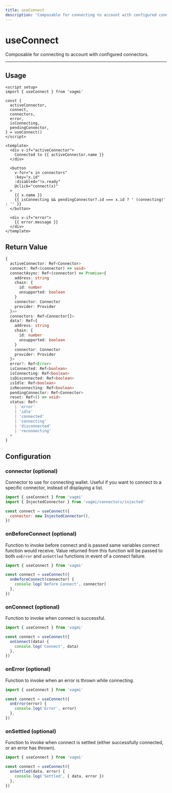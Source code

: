 ```yaml
---
title: useConnect
description: 'Composable for connecting to account with configured connectors.'
---
```


# useConnect

Composable for connecting to account with configured connectors.

---

## Usage

```vue
<script setup>
import { useConnect } from 'vagmi'

const {
  activeConnector,
  connect,
  connectors,
  error,
  isConnecting,
  pendingConnector,
} = useConnect()
</script>

<template>
  <div v-if="activeConnector">
    Connected to {{ activeConnector.name }}
  </div>

  <button
    v-for="x in connectors"
    :key="x.id"
    :disabled="!x.ready"
    @click="connect(x)"
  >
    {{ x.name }}
    {{ isConnecting && pendingConnector?.id === x.id ? ' (connecting)' : '' }}
  </button>

  <div v-if="error">
    {{ error.message }}
  </div>
</template>
```

## Return Value

```ts
{
  activeConnector: Ref<Connector>
  connect: Ref<(connector) => void>
  connectAsync: Ref<(connector) => Promise<{
    address: string
    chain: {
      id: number
      unsupported: boolean
    }
    connector: Connector
    provider: Provider
  }>>
  connectors: Ref<Connector[]>
  data?: Ref<{
    address: string
    chain: {
      id: number
      unsupported: boolean
    }
    connector: Connector
    provider: Provider
  }>
  error?: Ref<Error>
  isConnected: Ref<boolean>
  isConnecting: Ref<boolean>
  isDisconnected: Ref<boolean>
  isIdle: Ref<boolean>
  isReconnecting: Ref<boolean>
  pendingConnector: Ref<Connector>
  reset: Ref<() => void>
  status: Ref<
    | 'error'
    | 'idle'
    | 'connected'
    | 'connecting'
    | 'disconnected'
    | 'reconnecting'
  >
}
```

## Configuration

### connector (optional)

Connector to use for connecting wallet. Useful if you want to connect to a specific connector, instead of displaying a list.

```js
import { useConnect } from 'vagmi'
import { InjectedConnector } from 'vagmi/connectors/injected'

const connect = useConnect({
  connector: new InjectedConnector(),
})
```

### onBeforeConnect (optional)

Function to invoke before connect and is passed same variables connect function would receive. Value returned from this function will be passed to both `onError` and `onSettled` functions in event of a connect failure.

```js
import { useConnect } from 'vagmi'

const connect = useConnect({
  onBeforeConnect(connector) {
    console.log('Before Connect', connector)
  },
})
```

### onConnect (optional)

Function to invoke when connect is successful.

```js
import { useConnect } from 'vagmi'

const connect = useConnect({
  onConnect(data) {
    console.log('Connect', data)
  },
})
```

### onError (optional)

Function to invoke when an error is thrown while connecting.

```js
import { useConnect } from 'vagmi'

const connect = useConnect({
  onError(error) {
    console.log('Error', error)
  },
})
```

### onSettled (optional)

Function to invoke when connect is settled (either successfully connected, or an error has thrown).

```js
import { useConnect } from 'vagmi'

const connect = useConnect({
  onSettled(data, error) {
    console.log('Settled', { data, error })
  },
})
```
